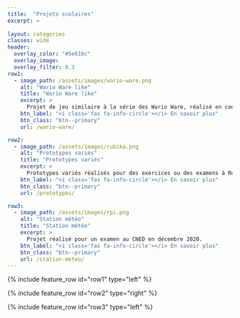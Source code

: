 ```yaml
---
title:  "Projets scolaires"
excerpt: >
  
layout: categories
classes: wide
header:
  overlay_color: "#5e616c"
  overlay_image: 
  overlay_filter: 0.3
row1:
  - image_path: /assets/images/wario-ware.png
    alt: "Wario Ware like"
    title: "Wario Ware like"
    excerpt: >
      Projet de jeu similaire à la série des Wario Ware, réalisé en coopération avec 40 élèves, entre décembre 2021 et février 2022.
    btn_label: "<i class='fas fa-info-circle'></i> En savoir plus"
    btn_class: "btn--primary"
    url: /wario-ware/

row2:
  - image_path: /assets/images/rubika.png
    alt: "Prototypes variés"
    title: "Prototypes variés"
    excerpt: >
      Prototypes variés réalisés pour des exercices ou des examens à Rubika, entre septembre et décembre 2021.
    btn_label: "<i class='fas fa-info-circle'></i> En savoir plus"
    btn_class: "btn--primary"
    url: /prototypes/

row3:
  - image_path: /assets/images/rpi.png
    alt: "Station météo"
    title: "Station météo"
    excerpt: >
      Projet réalisé pour un examen au CNED en décembre 2020.
    btn_label: "<i class='fas fa-info-circle'></i> En savoir plus"
    btn_class: "btn--primary"
    url: /station-meteo/
---
```


{% include feature_row id="row1" type="left" %}

{% include feature_row id="row2" type="right" %}

{% include feature_row id="row3" type="left" %}